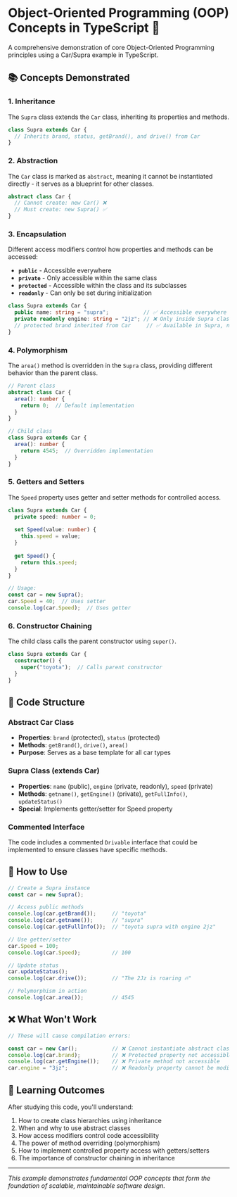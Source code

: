# Object-Oriented Programming (OOP) Concepts in TypeScript 🚗

A comprehensive demonstration of core Object-Oriented Programming principles using a Car/Supra example in TypeScript.

## 📚 Concepts Demonstrated

### 1. **Inheritance**
The `Supra` class extends the `Car` class, inheriting its properties and methods.

```typescript
class Supra extends Car {
  // Inherits brand, status, getBrand(), and drive() from Car
}
```

### 2. **Abstraction**
The `Car` class is marked as `abstract`, meaning it cannot be instantiated directly - it serves as a blueprint for other classes.

```typescript
abstract class Car {
  // Cannot create: new Car() ❌
  // Must create: new Supra() ✅
}
```

### 3. **Encapsulation**
Different access modifiers control how properties and methods can be accessed:

- **`public`** - Accessible everywhere
- **`private`** - Only accessible within the same class
- **`protected`** - Accessible within the class and its subclasses
- **`readonly`** - Can only be set during initialization

```typescript
class Supra extends Car {
  public name: string = "supra";           // ✅ Accessible everywhere
  private readonly engine: string = "2jz"; // ❌ Only inside Supra class
  // protected brand inherited from Car     // ✅ Available in Supra, not outside
}
```

### 4. **Polymorphism**
The `area()` method is overridden in the `Supra` class, providing different behavior than the parent class.

```typescript
// Parent class
abstract class Car {
  area(): number {
    return 0;  // Default implementation
  }
}

// Child class
class Supra extends Car {
  area(): number {
    return 4545;  // Overridden implementation
  }
}
```

### 5. **Getters and Setters**
The `Speed` property uses getter and setter methods for controlled access.

```typescript
class Supra extends Car {
  private speed: number = 0;
  
  set Speed(value: number) {
    this.speed = value;
  }
  
  get Speed() {
    return this.speed;
  }
}

// Usage:
const car = new Supra();
car.Speed = 40;  // Uses setter
console.log(car.Speed);  // Uses getter
```

### 6. **Constructor Chaining**
The child class calls the parent constructor using `super()`.

```typescript
class Supra extends Car {
  constructor() {
    super("toyota");  // Calls parent constructor
  }
}
```

## 🔧 Code Structure

### Abstract Car Class
- **Properties**: `brand` (protected), `status` (protected)
- **Methods**: `getBrand()`, `drive()`, `area()`
- **Purpose**: Serves as a base template for all car types

### Supra Class (extends Car)
- **Properties**: `name` (public), `engine` (private, readonly), `speed` (private)
- **Methods**: `getname()`, `getEngine()` (private), `getFullInfo()`, `updateStatus()`
- **Special**: Implements getter/setter for Speed property

### Commented Interface
The code includes a commented `Drivable` interface that could be implemented to ensure classes have specific methods.

## 🚀 How to Use

```typescript
// Create a Supra instance
const car = new Supra();

// Access public methods
console.log(car.getBrand());     // "toyota"
console.log(car.getname());      // "supra"
console.log(car.getFullInfo());  // "toyota supra with engine 2jz"

// Use getter/setter
car.Speed = 100;
console.log(car.Speed);          // 100

// Update status
car.updateStatus();
console.log(car.drive());        // "The 2Jz is roaring 🔥"

// Polymorphism in action
console.log(car.area());         // 4545
```

## ❌ What Won't Work

```typescript
// These will cause compilation errors:

const car = new Car();           // ❌ Cannot instantiate abstract class
console.log(car.brand);          // ❌ Protected property not accessible
console.log(car.getEngine());    // ❌ Private method not accessible
car.engine = "3jz";              // ❌ Readonly property cannot be modified
```

## 🎯 Learning Outcomes

After studying this code, you'll understand:

1. How to create class hierarchies using inheritance
2. When and why to use abstract classes
3. How access modifiers control code accessibility
4. The power of method overriding (polymorphism)
5. How to implement controlled property access with getters/setters
6. The importance of constructor chaining in inheritance

---

*This example demonstrates fundamental OOP concepts that form the foundation of scalable, maintainable software design.*
